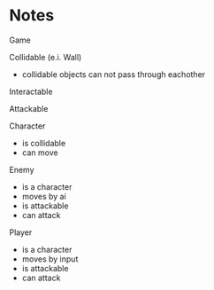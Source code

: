 # Notes

Game


Collidable (e.i. Wall)

- collidable objects can not pass through eachother

Interactable

Attackable

Character

- is collidable
- can move

Enemy

- is a character
- moves by ai
- is attackable
- can attack

Player

- is a character
- moves by input
- is attackable
- can attack

